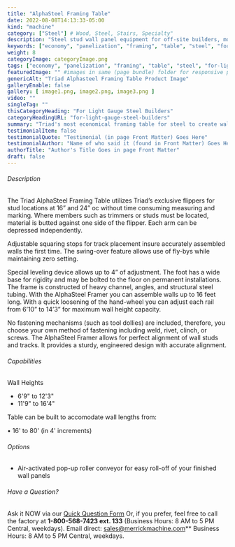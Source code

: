 ```yaml
---
title: "AlphaSteel Framing Table"
date: 2022-08-08T14:13:33-05:00
kind: "machine"
category: ["Steel"] # Wood, Steel, Stairs, Specialty"
description: "Steel stud wall panel equipment for off-site builders, modular construction, components, subcomponents and all floor and wall panelization lines."
keywords: ["economy", "panelization", "framing", "table", "steel", "for-light-gauge-steel-builders"]
weight: 8
categoryImage: categoryImage.png
tags: ["economy", "panelization", "framing", "table", "steel", "for-light-gauge-steel-builders"] #["framing", "table", "mobile", "stick-builder" "shed-builder"]
featuredImage: "" #images in same (page bundle) folder for responsive processing
genericAlt: "Triad Alphasteel Framing Table Product Image"
galleryEnable: false
gallery: [ image1.png, image2.png, image3.png ]
video: ""
singleTag: ""
thisCategoryHeading: "For Light Gauge Steel Builders"
categoryHeadingURL: "for-light-gauge-steel-builders"
summary: "Triad's most economical framing table for steel to create wall panels up to 16 feet long (in a range of wall heights)."
testimonialItem: false
testimonialQuote: "Testimonial (in page Front Matter) Goes Here"
testimonialAuthor: "Name of who said it (found in Front Matter) Goes Here"
authorTitle: "Author's Title Goes in page Front Matter"
draft: false
---
```


###### Description

The Triad AlphaSteel Framing Table utilizes Triad’s exclusive flippers for stud locations at 16” and 24” oc without time consuming measuring and marking. Where members such as trimmers or studs must be located, material is butted against one side of the flipper. Each arm can be depressed independently. 

Adjustable squaring stops for track placement insure accurately assembled walls the first time. The swing-over feature allows use of fly-bys while maintaining zero setting. 

Special leveling device allows up to 4” of adjustment. The foot has a wide base for rigidity and may be bolted to the floor on permanent installations. The frame is constructed of heavy channel, angles, and structural steel tubing. With the AlphaSteel Framer you can assemble walls up to 16 feet long. With a quick loosening of the hand-wheel you can adjust each rail from 6’10” to 14’3” for maximum wall height capacity. 

No fastening mechanisms (such as tool dollies) are included, therefore, you choose your own method of fastening including weld, rivet, clinch, or screws. The AlphaSteel Framer allows for perfect alignment of wall studs and tracks. It provides a sturdy, engineered design with accurate alignment.

###### Capabilities

Wall Heights

- 6'9" to 12'3"
- 11'9" to 16'4"

Table can be built to accomodate wall lengths from:

• 16' to  80' (in 4' increments)

###### Options

- Air-activated pop-up roller conveyor for easy roll-off of your finished wall panels

###### Have a Question?

Ask it NOW via our [Quick Question Form](#qq)
Or, if you prefer, feel free to call the factory at **1-800-568-7423 ext. 133** (Business Hours: 8 AM to 5 PM Central, weekdays). Email direct: sales@merrickmachine.com** Business Hours: 8 AM to 5 PM Central, weekdays.
